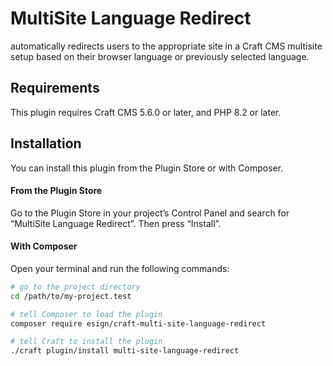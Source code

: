 # MultiSite Language Redirect

automatically redirects users to the appropriate site in a Craft CMS multisite setup based on their browser language or previously selected language.

## Requirements

This plugin requires Craft CMS 5.6.0 or later, and PHP 8.2 or later.

## Installation

You can install this plugin from the Plugin Store or with Composer.

#### From the Plugin Store

Go to the Plugin Store in your project’s Control Panel and search for “MultiSite Language Redirect”. Then press “Install”.

#### With Composer

Open your terminal and run the following commands:

```bash
# go to the project directory
cd /path/to/my-project.test

# tell Composer to load the plugin
composer require esign/craft-multi-site-language-redirect

# tell Craft to install the plugin
./craft plugin/install multi-site-language-redirect
```
